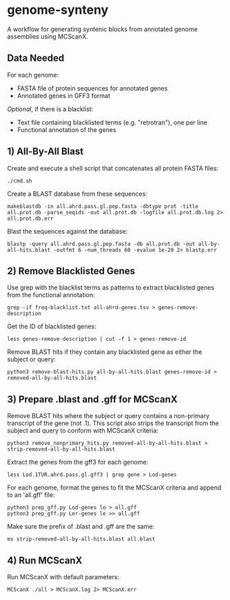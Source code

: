 # genome-synteny

A workflow for generating syntenic blocks from annotated genome assemblies using MCScanX.
## Data Needed
For each genome:
- FASTA file of protein sequences for annotated genes 
- Annotated genes in GFF3 format

_Optional_, if there is a blacklist: 
- Text file containing blacklisted terms (e.g. "retrotran"), one per line
- Functional annotation of the genes

## 1) All-By-All Blast
Create and execute a shell script that concatenates all protein FASTA files:
```
./cmd.sh
```

Create a BLAST database from these sequences:
```
makeblastdb -in all.ahrd.pass.gl.pep.fasta -dbtype prot -title all.prot.db -parse_seqids -out all.prot.db -logfile all.prot.db.log 2> all.prot.db.err
```

Blast the sequences against the database:
```
blastp -query all.ahrd.pass.gl.pep.fasta -db all.prot.db -out all-by-all-hits.blast -outfmt 6 -num_threads 60 -evalue 1e-20 2> blastp.err
```

## 2) Remove Blacklisted Genes
Use grep with the blacklist terms as patterns to extract blacklisted genes from the functional annotation:
```
grep -if freq-blacklist.txt all-ahrd-genes.tsv > genes-remove-description
```
Get the ID of blacklisted genes:
```
less genes-remove-description | cut -f 1 > genes-remove-id
```
Remove BLAST hits if they contain any blacklisted gene as either the subject or query:
```
python3 remove-blast-hits.py all-by-all-hits.blast genes-remove-id > removed-all-by-all-hits.blast
```

## 3) Prepare .blast and .gff for MCScanX
Remove BLAST hits where the subject or query contains a non-primary transcript of the gene (not .1). This script also strips the transcript from the subject and query to conform with MCScanX criteria:
```
python3 remove_nonprimary_hits.py removed-all-by-all-hits.blast > strip-removed-all-by-all-hits.blast
```

Extract the genes from the gff3 for each genome:
```
less Lod.1TUR.ahrd.pass.gl.gff3 | grep gene > Lod-genes
```
For each genome, format the genes to fit the MCScanX criteria and append to an 'all.gff' file: 
```
python3 prep_gff.py Lod-genes lo > all.gff
python3 prep_gff.py Ler-genes le >> all.gff
```

Make sure the prefix of .blast and .gff are the same:
```
mv strip-removed-all-by-all-hits.blast all.blast
```

## 4) Run MCScanX
Run MCScanX with default parameters:
```
MCScanX ./all > MCScanX.log 2> MCScanX.err
```


